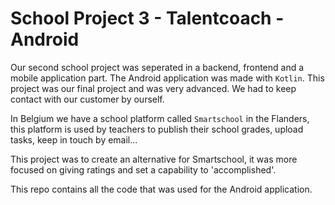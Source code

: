 # School Project 3 - Talentcoach - Android

Our second school project was seperated in a backend, frontend and a mobile application part. The Android application was made with `Kotlin`.
This project was our final project and was very advanced. We had to keep contact with our customer by ourself.

In Belgium we have a school platform called `Smartschool` in the Flanders, this platform is used by teachers to publish their school grades, upload tasks, keep in touch by email...

This project was to create an alternative for Smartschool, it was more focused on giving ratings and set a capability to 'accomplished'.

This repo contains all the code that was used for the Android application. 
